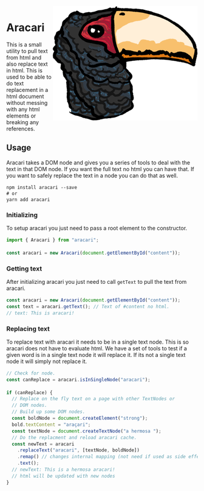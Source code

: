 <img src="./assets/aracari.svg" height="300" style="float: right; margin-left: 10px margin-bottom: 10px" />

# Aracari

This is a small utility to pull text from html and also replace text in html. This is used to be able to do text replacement in a html document without messing with any html elements or breaking any references.

## Usage

Aracari takes a DOM node and gives you a series of tools to deal with the text in that DOM node. If you want the full text no html you can have that. If you want to safely replace the text in a node you can do that as well.

```shell
npm install aracari --save
# or
yarn add aracari
```

### Initializing

To setup aracari you just need to pass a root element to the constructor.

```typescript
import { Aracari } from "aracari";

const aracari = new Aracari(document.getElementById("content"));
```

### Getting text

After initializing aracari you just need to call `getText` to pull the text from
aracari.

```typescript
const aracari = new Aracari(document.getElementById("content"));
const text = aracari.getText(); // Text of #content no html.
// text: This is aracari!
```

### Replacing text

To replace text with aracari it needs to be in a single text node. This is so aracari does not have to evaluate html. We have a set of tools to test if a given word is in a single text node it will replace it. If its not a single text node it will simply not replace it.

```typescript
// Check for node.
const canReplace = aracari.isInSingleNode("aracari");

if (canReplace) {
  // Replace on the fly text on a page with other TextNodes or
  // DOM nodes.
  // Build up some DOM nodes.
  const boldNode = document.createElement("strong");
  bold.textContent = "araçari";
  const textNode = document.createTextNode("a hermosa ");
  // Do the replacment and reload aracari cache.
  const newText = aracari
    .replaceText("aracari", [textNode, boldNode])
    .remap() // changes internal mapping (not need if used as side effect)
    .text();
  // newText: This is a hermosa aracari!
  // html will be updated with new nodes
}
```
